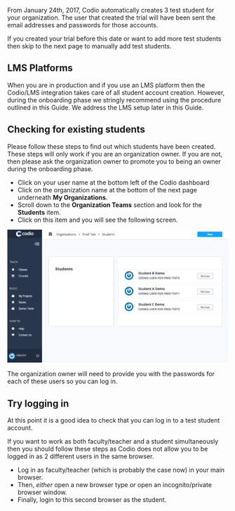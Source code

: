 From January 24th, 2017, Codio automatically creates 3 test student for your organization. The user that created the trial will have been sent the email addresses and passwords for those accounts. 

If you created your trial before this date or want to add more test students then skip to the next page to manually add test students.

## LMS Platforms
When you are in production and if you use an LMS platform then the Codio/LMS integration takes care of all student account creation. However, during the onboarding phase we stringly recommend using the procedure outlined in this Guide. We address the LMS setup later in this Guide.

## Checking for existing students
Please follow these steps to find out which students have been created. These steps will only work if you are an organization owner. If you are not, then please ask the organization owner to promote you to being an owner during the onboarding phase.

- Click on your user name at the bottom left of the Codio dashboard
- Click on the organization name at the bottom of the next page underneath **My Organizations**.
- Scroll down to the **Organization Teams** section and look for the **Students** item.
- Click on this item and you will see the following screen.

![](.guides/img/test-students-list.png)

The organization owner will need to provide you with the passwords for each of these users so you can log in. 

## Try logging in
At this point it is a good idea to check that you can log in to a test student account. 

If you want to work as both faculty/teacher and a student simultaneously then you should follow these steps as Codio does not allow you to be logged in as 2 different users in the same browser.

- Log in as faculty/teacher (which is probably the case now) in your main browser.
- Then, *either* open a new browser type *or* open an incognito/private browser window.
- Finally, login to this second browser as the student.